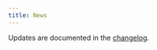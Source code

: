 ```yaml
---
title: News
---
```


Updates are documented in the [changelog](https://github.com/slds-lmu/lecture_i2ml/blob/master/CHANGELOG.md).
